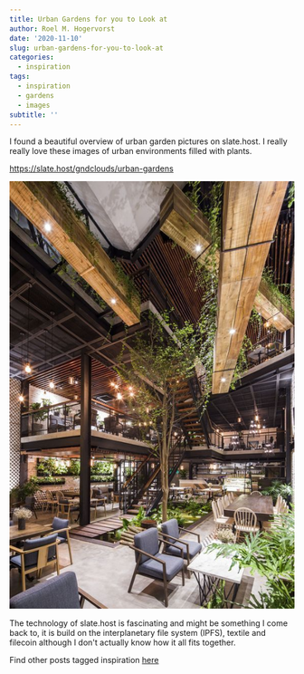 ```yaml
---
title: Urban Gardens for you to Look at
author: Roel M. Hogervorst
date: '2020-11-10'
slug: urban-gardens-for-you-to-look-at
categories:
  - inspiration
tags:
  - inspiration
  - gardens
  - images
subtitle: ''
---
```


I found a beautiful overview of urban garden pictures on slate.host.
I really really love these images of urban environments filled with plants.

<https://slate.host/gndclouds/urban-gardens>

![beautiful garden](garden.png)


The technology of slate.host is fascinating and might be something I come back to, it is build on the interplanetary file system (IPFS), textile and filecoin although I don't actually know how it all fits together.


Find other posts tagged inspiration [here](https://notes.rmhogervorst.nl/categories/inspiration/)
